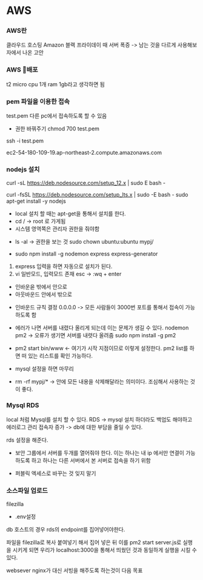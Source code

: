 # AWS

### AWS란

클라우드 호스팅
Amazon 블랙 프라이데이 때 서버 폭증 -> 남는 것을 다르게 사용해보자에서 나온 고안

### AWS 배포

t2 micro cpu 1개 ram 1gb라고 생각하면 됨

### pem 파일을 이용한 접속

test.pem 다른 pc에서 접속하도록 할 수 있음

- 권한 바꿔주기
  chmod 700 test.pem

ssh -i test.pem

ec2-54-180-109-19.ap-northeast-2.compute.amazonaws.com

### nodejs 설치

curl -sL https://deb.nodesource.com/setup_12.x | sudo E bash -

curl -fsSL https://deb.nodesource.com/setup_lts.x | sudo -E bash -
sudo apt-get install -y nodejs

- local 설치 할 때는 apt-get을 통해서 설치를 한다.
- cd / -> root 로 가게됨
- 시스템 영역쪽은 관리자 권한을 줘야함

* ls -al -> 권한을 보는 것
  sudo chown ubuntu:ubuntu mypj/

* sudo npm install -g nodemon express express-generator

1. express 입력을 하면 자동으로 설치가 된다.
1. vi 일반모드, 입력모드 존재
   esc -> :wq + enter

- 인바운읃
  밖에서 안으로
- 아웃바운드
  안에서 밖으로

* 인바운드 규칙 결정
  0.0.0.0 -> 모든 사람들이 3000번 포트를 통해서 접속이 가능하도록 함

* 에러가 나면 서버를 내렸다 올리게 되는데 이는 문제가 생길 수 있다.
  nodemon
  pm2 -> 오류가 생기면 서버를 내렷다 올려줌
  sudo npm install -g pm2

* pm2 start bin/www <- 여기가 시작 지점이므로 이렇게 설정한다.
  pm2 list를 하면 떠 있는 리스트를 확인 가능하다.

* mysql 설정을 하면 마무리

* rm -rf mypj/\* -> 안에 모든 내용을 삭제해달라는 의미이다.
  조심해서 사용하는 것이 좋다.

### Mysql RDS

local 처럼 Mysql를 설치 할 수 있다.
RDS -> mysql 설치 하더라도 백업도 해야하고 에러로그 관리 접속자 증가 -> db에 대한 부담을 줄일 수 있다.

rds 설정을 해준다.

- 보안 그룹에서 서버를 두개를 열어줘야 한다.
  이는 하나는 내 ip 에서만 연결이 가능하도록 하고 하나는 다른 서버에서 본 서버로 접속을 하기 위함

* 퍼블릭 엑세스로 바꾸는 것 잊지 말기

### 소스파일 업로드

filezilla

- .env설정

db 호스트의 경우 rds의 endpoint를 집어넣어야한다.

파일을 filezilla로 복사 붙여넣기 해서 집어 넣은 뒤
이를 pm2 start server.js로 실행을 시키게 되면 우리가 localhost:3000을 통해서 띄웠던 것과 동일하게 실행을 시킬 수 있다.

websever nginx가 대신 서빙을 해주도록 하는것이 다음 목표
